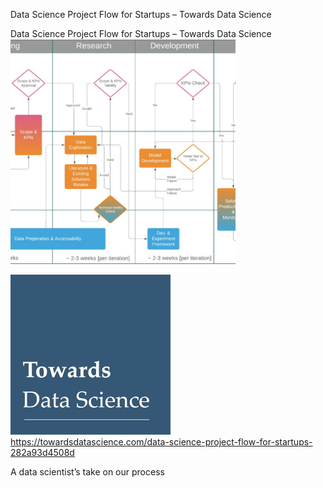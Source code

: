 Data Science Project Flow for Startups – Towards Data Science

Data Science Project Flow for Startups – Towards Data Science
![](../_resources/fb4e08a110a8aac7ace68ac6833960da.png)

![](../_resources/27180fd1aa3beb2a2cac92bc4a4bb063.jpg)https://towardsdatascience.com/data-science-project-flow-for-startups-282a93d4508d

A data scientist’s take on our process